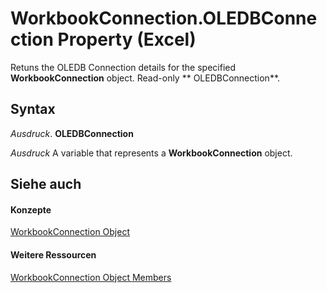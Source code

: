 
# WorkbookConnection.OLEDBConnection Property (Excel)

Retuns the OLEDB Connection details for the specified  **WorkbookConnection** object. Read-only ** OLEDBConnection**.


## Syntax

 _Ausdruck_. **OLEDBConnection**

 _Ausdruck_ A variable that represents a **WorkbookConnection** object.


## Siehe auch


#### Konzepte


[WorkbookConnection Object](5974dd57-7671-cd55-3f8f-6a76fa938317.md)
#### Weitere Ressourcen


[WorkbookConnection Object Members](http://msdn.microsoft.com/library/1c692856-1ddb-1d7d-4463-143cba3dfbe8%28Office.15%29.aspx)